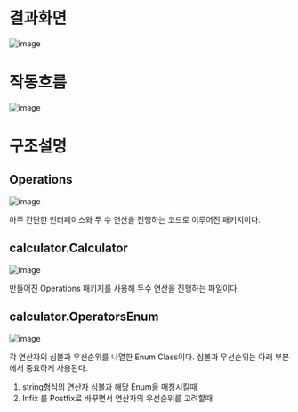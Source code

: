 # 결과화면

![image](https://github.com/spartaCoding-2-4/ch2.SoonYong/assets/47583083/ee774188-2ed7-4552-a03a-4a357db43dab)

# 작동흐름

![image](https://github.com/spartaCoding-2-4/ch2.SoonYong/assets/47583083/9af1c58a-23ff-40a4-a242-4b8f910f9f4b)

# 구조설명

## Operations
![image](https://github.com/spartaCoding-2-4/ch2.SoonYong/assets/47583083/7d2e028b-a0ef-4fa7-bb28-b5df118cc41a)

아주 간단한 인터페이스와 두 수 연산을 진행하는 코드로 이루어진 패키지이다.

## calculator.Calculator

![image](https://github.com/spartaCoding-2-4/ch2.SoonYong/assets/47583083/9ad5d274-be26-4a96-975e-e2d4d6664cfa)

만들어진 Operations 패키지를 사용해 두수 연산을 진행하는 파일이다.

## calculator.OperatorsEnum

![image](https://github.com/spartaCoding-2-4/ch2.SoonYong/assets/47583083/eb696501-7c98-4c86-bce6-481f75234b4f)

각 연산자의 심볼과 우선순위를 나열한 Enum Class이다.
심볼과 우선순위는 아래 부분에서 중요하게 사용된다.

1. string형식의 연산자 심볼과 해당 Enum을 매칭시킬때
2. Infix 를 Postfix로 바꾸면서 연산자의 우선순위를 고려할때

